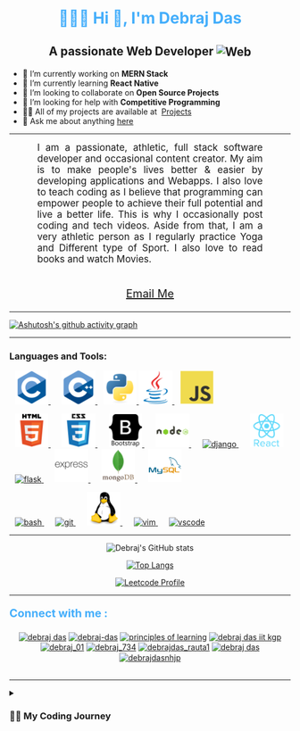 <h1 align="center" style="color: #44AEFB;">👨🏻‍💻 Hi 👋, I'm Debraj Das</h1>

<h2 align="center">A passionate Web Developer <img align=center src="https://user-images.githubusercontent.com/26017543/213364962-e9e6b262-0dc8-4cca-9914-7f336340e26d.png" alt="Web" width="36" height="36" /> </h2>

- 🔭 I’m currently working on **MERN Stack**
- 🌱 I’m currently learning **React Native**
- 👯 I’m looking to collaborate on **Open Source Projects**
- 🤝 I’m looking for help with **Competitive Programming**
- 👨‍💻 All of my projects are available at&nbsp; [Projects](https://github.com/Debraj-Das?tab=repositories)
- 💬 Ask me about anything [here](https://github.com/Debraj-Das/Debraj-Das/issues)

-----

<div align:"center" style="text-align: justify; margin: 0 50px; font-size: 17px;" >
    I am a passionate, athletic, full stack software developer and occasional content creator. My aim is to make people's lives better & easier by developing applications and Webapps.
    I also love to teach coding as I believe that programming can empower people to achieve their full potential and live a better life. This is why I occasionally post coding and tech videos. Aside from that, I am a very athletic person as I regularly practice Yoga and Different type of Sport. I also love to read books and watch Movies.

<br>
<br>

<div align="center" style="font-size: 20px">

[Email Me](debrajdas.gayatri@gmail.com)
</div>

</div>  

----------

[![Ashutosh's github activity graph](https://github-readme-activity-graph.vercel.app/graph?username=Debraj-Das&theme=github-compact)](https://github.com/Debraj-Das/github-readme-activity-graph)

-----

<h3 align="left">Languages and Tools:</h3>

<div align="left">
<!-- Language part -->
<a href="https://www.cprogramming.com/" target="_blank" rel="noreferrer" style="margin:10px 10px"> <img src="https://raw.githubusercontent.com/devicons/devicon/master/icons/c/c-original.svg" alt="c" width="60" height="60"/> </a>
<a href="https://www.w3schools.com/cpp/" target="_blank" rel="noreferrer" style="margin:10px 10px"> <img src="https://raw.githubusercontent.com/devicons/devicon/master/icons/cplusplus/cplusplus-original.svg" alt="cplusplus" width="60" height="60"/> </a>
<a href="https://www.python.org" target="_blank" rel="noreferrer"> <img src="https://raw.githubusercontent.com/devicons/devicon/master/icons/python/python-original.svg" alt="python" width="60" height="60"/> </a>
<a href="https://www.java.com" target="_blank" rel="noreferrer"> <img src="https://raw.githubusercontent.com/devicons/devicon/master/icons/java/java-original.svg" alt="java" width="60" height="60"/> </a>
<a href="https://developer.mozilla.org/en-US/docs/Web/JavaScript" target="_blank" rel="noreferrer" style="margin:10px 10px"> <img src="https://raw.githubusercontent.com/devicons/devicon/master/icons/javascript/javascript-original.svg" alt="javascript" width="60" height="60"/> </a>

<!-- Web Development tool -->
<a href="https://www.w3.org/html/" target="_blank" rel="noreferrer" style="margin:10px 10px"> <img src="https://raw.githubusercontent.com/devicons/devicon/master/icons/html5/html5-original-wordmark.svg" alt="html5" width="60" height="60"/> </a> 
<a href="https://www.w3schools.com/css/" target="_blank" rel="noreferrer" style="margin:10px 10px"> <img src="https://raw.githubusercontent.com/devicons/devicon/master/icons/css3/css3-original-wordmark.svg" alt="css3" width="60" height="60"/> </a>
<a href="https://getbootstrap.com" target="_blank" rel="noreferrer" style="margin:10px 10px"> <img src="https://raw.githubusercontent.com/devicons/devicon/master/icons/bootstrap/bootstrap-plain-wordmark.svg" alt="bootstrap" width="60" height="60"/> </a>
<a href="https://nodejs.org" target="_blank" rel="noreferrer" style="margin:10px 10px"> <img src="https://raw.githubusercontent.com/devicons/devicon/master/icons/nodejs/nodejs-original-wordmark.svg" alt="nodejs" width="60" height="60"/> </a> 
<a href="https://www.djangoproject.com/" target="_blank" rel="noreferrer" style="margin:10px 10px"> <img src="https://cdn.worldvectorlogo.com/logos/django.svg" alt="django" width="60" height="60"/> </a>
<a href="https://reactjs.org/" target="_blank" rel="noreferrer" style="margin:10px 10px"> <img src="https://raw.githubusercontent.com/devicons/devicon/master/icons/react/react-original-wordmark.svg" alt="react" width="60" height="60"/> </a>
<a href="https://flask.palletsprojects.com/" target="_blank" rel="noreferrer" style="margin:10px 10px"> <img src="https://www.vectorlogo.zone/logos/pocoo_flask/pocoo_flask-icon.svg" alt="flask" width="60" height="60"/> </a>
<a href="https://expressjs.com" target="_blank" rel="noreferrer" style="margin:10px 10px"> <img src="https://raw.githubusercontent.com/devicons/devicon/master/icons/express/express-original-wordmark.svg" alt="express" width="60" height="60"/> </a>
<a href="https://www.mongodb.com/" target="_blank" rel="noreferrer" style="margin:10px 10px"> <img src="https://raw.githubusercontent.com/devicons/devicon/master/icons/mongodb/mongodb-original-wordmark.svg" alt="mongodb" width="60" height="60"/> </a>
<a href="https://www.mysql.com/" target="_blank" rel="noreferrer" style="margin:10px 10px"> <img src="https://raw.githubusercontent.com/devicons/devicon/master/icons/mysql/mysql-original-wordmark.svg" alt="mysql" width="60" height="60"/> </a>

<a href="https://www.gnu.org/software/bash/" target="_blank" rel="noreferrer" style="margin:10px 10px"> <img src="https://www.vectorlogo.zone/logos/gnu_bash/gnu_bash-icon.svg" alt="bash" width="60" height="60"/> </a>
<a href="https://git-scm.com/" target="_blank" rel="noreferrer" style="margin:10px 10px"> <img src="https://www.vectorlogo.zone/logos/git-scm/git-scm-icon.svg" alt="git" width="60" height="60"/> </a>
<a href="https://www.linux.org/" target="_blank" rel="noreferrer" style="margin:10px 10px"> <img src="https://raw.githubusercontent.com/devicons/devicon/master/icons/linux/linux-original.svg" alt="linux" width="60" height="60"/> </a>
<a href="https://www.vim.org/" target="_blank" rel="noreferrer" style="margin:10px 10px"> <img src="https://upload.wikimedia.org/wikipedia/commons/thumb/9/9f/Vimlogo.svg/1024px-Vimlogo.svg.png" alt="vim" width="60" height="60"/> </a>
<a href="https://code.visualstudio.com/" target="_blank" rel="noreferrer" style="margin:10px 10px"> <img src="https://upload.wikimedia.org/wikipedia/commons/thumb/9/9a/Visual_Studio_Code_1.35_icon.svg/768px-Visual_Studio_Code_1.35_icon.svg.png" alt="vscode" width="60" height="60"/> </a>
</div>


-----

<div align="center">

![Debraj's GitHub stats](https://github-readme-stats.vercel.app/api?username=debraj-das&show_icons=true)

[![Top Langs](https://github-readme-stats.vercel.app/api/top-langs/?username=debraj-das&layout=pie)](https://github.com/debraj-das/github-readme-stats)

[![Leetcode Profile](https://leetcode.card.workers.dev/?username=Debraj_01&style=flat&font=baloo)](https://leetcode.com/Debraj_01/)

</div>


-----

<h3  style="color: #44AEFB; margin: 20px 0px ; font-size:20px">Connect with me :</h3>

<div align="center" >
<a href="https://www.linkedin.com/in/debraj-das-94587025a" target="blank"><img align="center" src="https://raw.githubusercontent.com/rahuldkjain/github-profile-readme-generator/master/src/images/icons/Social/linked-in-alt.svg" alt="debraj das" height="40" width="60" /></a>
<a href="https://github.com/Debraj-Das" target="blank"><img align="center" src="https://raw.githubusercontent.com/rahuldkjain/github-profile-readme-generator/master/src/images/icons/Social/github.svg" alt="debraj-das" height="40" width="60" /></a>
<a href="https://www.youtube.com/channel/UCMA1RVGKBjkQOAXTnRDNPqQ" target="blank"><img align="center" src="https://raw.githubusercontent.com/rahuldkjain/github-profile-readme-generator/master/src/images/icons/Social/youtube.svg" alt="principles of learning" height="40" width="60" /></a>
<a href="https://fb.com/debraj das iit kgp" target="blank"><img align="center" src="https://raw.githubusercontent.com/rahuldkjain/github-profile-readme-generator/master/src/images/icons/Social/facebook.svg" alt="debraj das iit kgp" height="40" width="60" /></a>
<a href="https://www.leetcode.com/debraj_01" target="blank"><img align="center" src="https://raw.githubusercontent.com/rahuldkjain/github-profile-readme-generator/master/src/images/icons/Social/leet-code.svg" alt="debraj_01" height="40" width="60" /></a>
<a href="https://codeforces.com/profile/debraj_734" target="blank"><img align="center" src="https://raw.githubusercontent.com/rahuldkjain/github-profile-readme-generator/master/src/images/icons/Social/codeforces.svg" alt="debraj_734" height="40" width="60" /></a>
<a href="https://www.hackerrank.com/debrajdas_rauta1" target="blank"><img align="center" src="https://raw.githubusercontent.com/rahuldkjain/github-profile-readme-generator/master/src/images/icons/Social/hackerrank.svg" alt="debrajdas_rauta1" height="40" width="60" /></a>
<a href="https://www.hackerearth.com/debraj das" target="blank"><img align="center" src="https://raw.githubusercontent.com/rahuldkjain/github-profile-readme-generator/master/src/images/icons/Social/hackerearth.svg" alt="debraj das" height="40" width="60" /></a>
<a href="https://auth.geeksforgeeks.org/user/debrajdasnhjp" target="blank"><img align="center" src="https://raw.githubusercontent.com/rahuldkjain/github-profile-readme-generator/master/src/images/icons/Social/geeks-for-geeks.svg" alt="debrajdasnhjp" height="40" width="60" /></a>
</div>

<br>

-----

<details>
 <summary><h3>👨‍💻 My Coding Journey</h3></summary>
   I started my coding journey as a naive Engneering student with a passion to learn everything I could about this programming world - code, unix, linux, theory. My journey as a frontend developer began with a deep dive into the captivating world of web development. I embarked on a path fueled by curiosity, creativity, and a passion for crafting exceptional user experiences. I started by honing my skills in HTML, CSS, and JavaScript, mastering the art of structuring web pages, applying stunning visual styles, and adding interactive functionalities. As I progressed, I delved into popular frontend frameworks like React, which empowered me to build dynamic and scalable applications. Collaborating with designers and backend developers, I transformed wireframes and mockups into pixel-perfect designs, ensuring a seamless fusion of aesthetics and functionality. Throughout my journey, I encountered challenges such as cross-browser compatibility and responsive design, which helped me grow as a problem solver. Embracing a growth mindset, I continually sought new opportunities to learn and expand my knowledge. Attending web development conferences, participating in online communities, and exploring emerging technologies have been integral parts of my journey. As a frontend developer, I have the power to shape the digital landscape, create immersive user experiences, and contribute to the ever-evolving field of web development.

[website]: https://fkcodes.com
[youtube]: https://www.youtube.com/channel/UCMA1RVGKBjkQOAXTnRDNPqQ

</details>
